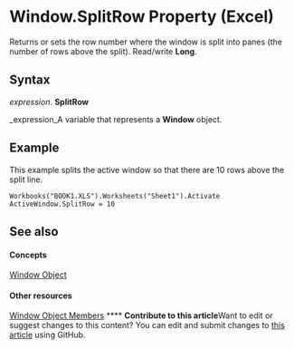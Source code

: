 
# Window.SplitRow Property (Excel)

Returns or sets the row number where the window is split into panes (the number of rows above the split). Read/write  **Long**.


## Syntax

 _expression_. **SplitRow**

 _expression_A variable that represents a  **Window** object.


## Example

This example splits the active window so that there are 10 rows above the split line.


```
Workbooks("BOOK1.XLS").Worksheets("Sheet1").Activate 
ActiveWindow.SplitRow = 10
```


## See also


#### Concepts


 [Window Object](8591b1ad-76f8-14e2-9120-406b65093f5a.md)
#### Other resources


 [Window Object Members](f11db427-24a4-041c-2fd5-03ce73ae6c16.md)
****   **Contribute to this article**Want to edit or suggest changes to this content? You can edit and submit changes to  [this article](https://github.com/jhershey00/VBA_Excel_Test/OpenXMLCon/articles/a1b900c3-4152-8701-db1f-1b576249c686.md) using GitHub.

